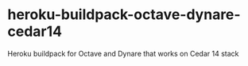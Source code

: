 heroku-buildpack-octave-dynare-cedar14
======================================

Heroku buildpack for Octave and Dynare that works on Cedar 14 stack
